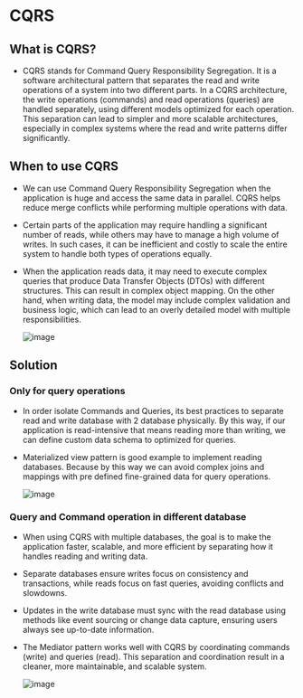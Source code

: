 # CQRS

## What is CQRS?
- CQRS stands for Command Query Responsibility Segregation. It is a software architectural pattern that separates the read and write operations of a system into two different parts. In a CQRS architecture, the write operations (commands) and read operations (queries) are handled separately, using different models optimized for each operation. This separation can lead to simpler and more scalable architectures, especially in complex systems where the read and write patterns differ significantly.


## When to use CQRS

- We can use Command Query Responsibility Segregation when the application is huge and access the same data in parallel. CQRS helps reduce merge conflicts while performing multiple operations with data.

- Certain parts of the application may require handling a significant number of reads, while others may have to manage a high volume of writes. In such cases, it can be inefficient and costly to scale the entire system to handle both types of operations equally.
- When the application reads data, it may need to execute complex queries that produce Data Transfer Objects (DTOs) with different structures. This can result in complex object mapping. On the other hand, when writing data, the model may include complex validation and business logic, which can lead to an overly detailed model with multiple responsibilities.

    ![image](https://github.com/user-attachments/assets/00e23ac3-cd8a-4fcb-9327-14d2fcd3ecd1)


## Solution
### Only for query operations
- In order isolate Commands and Queries, its best practices to separate read and write database with 2 database physically. By this way, if our application is read-intensive that means reading more than writing, we can define custom data schema to optimized for queries.

- Materialized view pattern is good example to implement reading databases. Because by this way we can avoid complex joins and mappings with pre defined fine-grained data for query operations.

    ![image](https://github.com/user-attachments/assets/e543e2cb-7351-42cf-8bbe-4ae88ba53830)

### Query and Command operation in different database
- When using CQRS with multiple databases, the goal is to make the application faster, scalable, and more efficient by separating how it handles reading and writing data.
- Separate databases ensure writes focus on consistency and transactions, while reads focus on fast queries, avoiding conflicts and slowdowns.
- Updates in the write database must sync with the read database using methods like event sourcing or change data capture, ensuring users always see up-to-date information.
- The Mediator pattern works well with CQRS by coordinating commands (write) and queries (read). This separation and coordination result in a cleaner, more maintainable, and scalable system.

  ![image](https://github.com/user-attachments/assets/a74591a5-0800-4264-8eae-1af0510ad0b7)
<!-- 

- As we know, in our application we mostly use a single data model to read and write data, which will work fine and perform CRUD operations easily. But, when the application becomes a vast in that case, our queries return different types of data as an object so that become hard to manage with different DTO objects. Also, the same model is used to perform a write operation. As a result, the model becomes complex.
- Also, when we use the same model for both reads and write operations the security is also hard to manage when the application is large and the entity might expose data in the wrong context due to the workload on the same model.
- CQRS helps to decouple operations and make the application more scalable and flexible on large scale. 
-->

